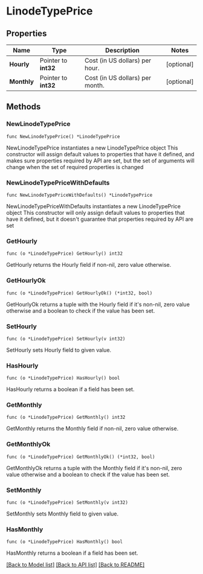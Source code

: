 # LinodeTypePrice

## Properties

Name | Type | Description | Notes
------------ | ------------- | ------------- | -------------
**Hourly** | Pointer to **int32** | Cost (in US dollars) per hour. | [optional] 
**Monthly** | Pointer to **int32** | Cost (in US dollars) per month. | [optional] 

## Methods

### NewLinodeTypePrice

`func NewLinodeTypePrice() *LinodeTypePrice`

NewLinodeTypePrice instantiates a new LinodeTypePrice object
This constructor will assign default values to properties that have it defined,
and makes sure properties required by API are set, but the set of arguments
will change when the set of required properties is changed

### NewLinodeTypePriceWithDefaults

`func NewLinodeTypePriceWithDefaults() *LinodeTypePrice`

NewLinodeTypePriceWithDefaults instantiates a new LinodeTypePrice object
This constructor will only assign default values to properties that have it defined,
but it doesn't guarantee that properties required by API are set

### GetHourly

`func (o *LinodeTypePrice) GetHourly() int32`

GetHourly returns the Hourly field if non-nil, zero value otherwise.

### GetHourlyOk

`func (o *LinodeTypePrice) GetHourlyOk() (*int32, bool)`

GetHourlyOk returns a tuple with the Hourly field if it's non-nil, zero value otherwise
and a boolean to check if the value has been set.

### SetHourly

`func (o *LinodeTypePrice) SetHourly(v int32)`

SetHourly sets Hourly field to given value.

### HasHourly

`func (o *LinodeTypePrice) HasHourly() bool`

HasHourly returns a boolean if a field has been set.

### GetMonthly

`func (o *LinodeTypePrice) GetMonthly() int32`

GetMonthly returns the Monthly field if non-nil, zero value otherwise.

### GetMonthlyOk

`func (o *LinodeTypePrice) GetMonthlyOk() (*int32, bool)`

GetMonthlyOk returns a tuple with the Monthly field if it's non-nil, zero value otherwise
and a boolean to check if the value has been set.

### SetMonthly

`func (o *LinodeTypePrice) SetMonthly(v int32)`

SetMonthly sets Monthly field to given value.

### HasMonthly

`func (o *LinodeTypePrice) HasMonthly() bool`

HasMonthly returns a boolean if a field has been set.


[[Back to Model list]](../README.md#documentation-for-models) [[Back to API list]](../README.md#documentation-for-api-endpoints) [[Back to README]](../README.md)


